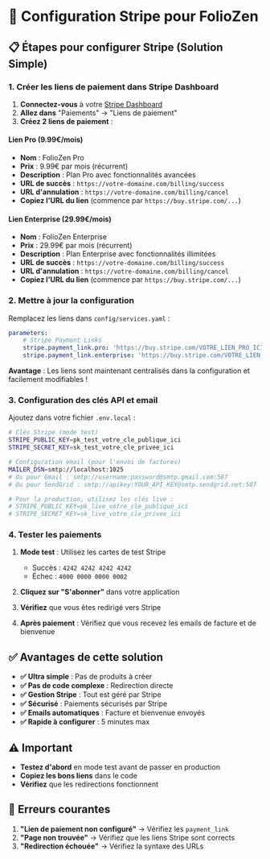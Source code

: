 # 🔧 Configuration Stripe pour FolioZen

## 📋 Étapes pour configurer Stripe (Solution Simple)

### 1. Créer les liens de paiement dans Stripe Dashboard

1. **Connectez-vous** à votre [Stripe Dashboard](https://dashboard.stripe.com)
2. **Allez dans** "Paiements" → "Liens de paiement"
3. **Créez 2 liens de paiement** :

#### Lien Pro (9.99€/mois)
- **Nom** : FolioZen Pro
- **Prix** : 9.99€ par mois (récurrent)
- **Description** : Plan Pro avec fonctionnalités avancées
- **URL de succès** : `https://votre-domaine.com/billing/success`
- **URL d'annulation** : `https://votre-domaine.com/billing/cancel`
- **Copiez l'URL du lien** (commence par `https://buy.stripe.com/...`)

#### Lien Enterprise (29.99€/mois)
- **Nom** : FolioZen Enterprise  
- **Prix** : 29.99€ par mois (récurrent)
- **Description** : Plan Enterprise avec fonctionnalités illimitées
- **URL de succès** : `https://votre-domaine.com/billing/success`
- **URL d'annulation** : `https://votre-domaine.com/billing/cancel`
- **Copiez l'URL du lien** (commence par `https://buy.stripe.com/...`)

### 2. Mettre à jour la configuration

Remplacez les liens dans `config/services.yaml` :

```yaml
parameters:
    # Stripe Payment Links
    stripe.payment_link.pro: 'https://buy.stripe.com/VOTRE_LIEN_PRO_ICI'
    stripe.payment_link.enterprise: 'https://buy.stripe.com/VOTRE_LIEN_ENTERPRISE_ICI'
```

**Avantage** : Les liens sont maintenant centralisés dans la configuration et facilement modifiables !

### 3. Configuration des clés API et email

Ajoutez dans votre fichier `.env.local` :

```bash
# Clés Stripe (mode test)
STRIPE_PUBLIC_KEY=pk_test_votre_cle_publique_ici
STRIPE_SECRET_KEY=sk_test_votre_cle_privee_ici

# Configuration email (pour l'envoi de factures)
MAILER_DSN=smtp://localhost:1025
# Ou pour Gmail : smtp://username:password@smtp.gmail.com:587
# Ou pour SendGrid : smtp://apikey:YOUR_API_KEY@smtp.sendgrid.net:587

# Pour la production, utilisez les clés live :
# STRIPE_PUBLIC_KEY=pk_live_votre_cle_publique_ici
# STRIPE_SECRET_KEY=sk_live_votre_cle_privee_ici
```

### 4. Tester les paiements

1. **Mode test** : Utilisez les cartes de test Stripe
   - Succès : `4242 4242 4242 4242`
   - Échec : `4000 0000 0000 0002`

2. **Cliquez sur "S'abonner"** dans votre application
3. **Vérifiez** que vous êtes redirigé vers Stripe
4. **Après paiement** : Vérifiez que vous recevez les emails de facture et de bienvenue

## ✅ Avantages de cette solution

- **✅ Ultra simple** : Pas de produits à créer
- **✅ Pas de code complexe** : Redirection directe
- **✅ Gestion Stripe** : Tout est géré par Stripe
- **✅ Sécurisé** : Paiements sécurisés par Stripe
- **✅ Emails automatiques** : Facture et bienvenue envoyés
- **✅ Rapide à configurer** : 5 minutes max

## ⚠️ Important

- **Testez d'abord** en mode test avant de passer en production
- **Copiez les bons liens** dans le code
- **Vérifiez** que les redirections fonctionnent

## 🚨 Erreurs courantes

1. **"Lien de paiement non configuré"** → Vérifiez les `payment_link`
2. **"Page non trouvée"** → Vérifiez que les liens Stripe sont corrects
3. **"Redirection échouée"** → Vérifiez la syntaxe des URLs
